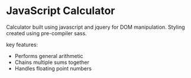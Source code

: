# JavaScript Calculator

Calculator built using javascript and jquery for DOM manipulation.
Styling created using pre-compiler sass.

key features:
- Performs general arithmetic
- Chains multiple sums together
- Handles floating point numbers
